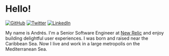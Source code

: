 # Hello!

[![GitHub](https://img.shields.io/badge/GitHub-%40andresroberto-239a3b.svg)](https://github.com/andresroberto)
[![Twitter](https://img.shields.io/badge/Twitter-%40andresrobertoru-58a1f2.svg)](https://twitter.com/andresrobertoru)
[![LinkedIn](https://img.shields.io/badge/LinkedIn-andresroberto-0c66c3.svg)](https://www.linkedin.com/in/andresroberto/)

My name is Andrés. I'm a Senior Software Engineer at [New Relic](https://newrelic.com) and enjoy building delightful user experiences. I was born and raised near the Caribbean Sea. Now I live and work in a large metropolis on the Mediterranean Sea.
